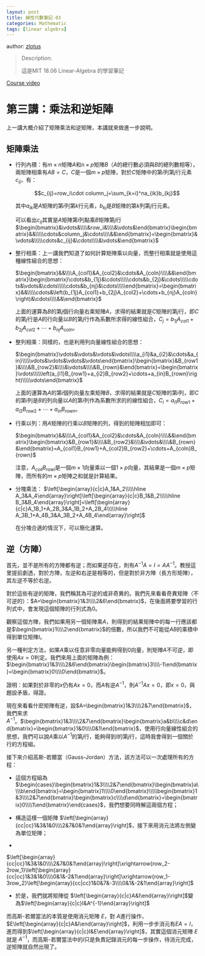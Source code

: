 ```yaml
---
layout: post
title: 線性代數筆記-03
categories: Mathematic
tags: [linear algebra]
---
```


author: [zlotus](https://github.com/zlotus/notes-linear-algebra)

> Description:
>
> 這是MIT 18.06 Linear-Algebra 的學習筆記	

[Course video](https://www.youtube.com/watch?v=FX4C-JpTFgY&list=PLE7DDD91010BC51F8&index=4)

<!-- more -->

# 第三講：乘法和逆矩陣

上一講大概介紹了矩陣乘法和逆矩陣，本講就來做進一步說明。

## 矩陣乘法

* 行列內積：有$m\times n$矩陣$A$和$n\times p$矩陣$B$（$A$的總行數必須與$B$的總列數相等），兩矩陣相乘有$AB=C$，$C$是一個$m\times p$矩陣，對於$C$矩陣中的第$i$列第$j$行元素$c_{ij}$，有：

    $$c_{ij}=row_i\cdot column_j=\sum_{k=i}^na_{ik}b_{kj}$$

    其中$a_{ik}$是$A$矩陣的第$i$列第$k$行元素，$b_{kj}$是$B$矩陣的第$k$列第$j$行元素。

    可以看出$c_{ij}$其實是$A$矩陣第$i$列點乘$B$矩陣第$j$行 $\begin{bmatrix}&\vdots&\\\\&row_i&\\\\&\vdots&\end{bmatrix}\begin{bmatrix}&&\\\\\cdots&column_j&\cdots\\\\&&\end{bmatrix}=\begin{bmatrix}&\vdots&\\\\\cdots&c_{ij}&\cdots\\\\&\vdots&\end{bmatrix}$

* 整行相乘：上一講我們知道了如何計算矩陣乘以向量，而整行相乘就是使用這種線性組合的思想：

    $\begin{bmatrix}&&\\\\A_{col1}&A_{col2}&\cdots&A_{coln}\\\\&&\end{bmatrix}\begin{bmatrix}\cdots&b_{1j}&\cdots\\\\\cdots&b_{2j}&\cdots\\\\\cdots&\vdots&\cdots\\\\\cdots&b_{nj}&\cdots\\\\\end{bmatrix}=\begin{bmatrix}&&\\\\\cdots&\left(b_{1j}A_{col1}+b_{2j}A_{col2}+\cdots+b_{nj}A_{coln}\right)&\cdots\\\\&&\end{bmatrix}$
    
    上面的運算為$B$的第$j$個行向量右乘矩陣$A$，求得的結果就是$C$矩陣的第$j$行，即$C$的第$j$行是$A$的行向量以$B$的第$j$行作為系數所求得的線性組合，$C_j=b_{1j}A_{col1}+b_{2j}A_{col2}+\cdots+b_{nj}A_{coln}$。

* 整列相乘：同樣的，也是利用列向量線性組合的思想：
  
    $\begin{bmatrix}\vdots&\vdots&\vdots&\vdots\\\\a_{i1}&a_{i2}&\cdots&a_{in}\\\\\vdots&\vdots&\vdots&\vdots\end{bmatrix}\begin{bmatrix}&B_{row1}&\\\\&B_{row2}&\\\\&\vdots&\\\\&B_{rown}&\end{bmatrix}=\begin{bmatrix}\vdots\\\\\left(a_{i1}B_{row1}+a_{i2}B_{row2}+\cdots+a_{in}B_{rown}\right)\\\\\vdots\end{bmatrix}$
    
    上面的運算為$A$的第$i$個列向量左乘矩陣$B$，求得的結果就是$C$矩陣的第$i$列，即$C$的第$i$列是$B$的列向量以$A$的第$i$列作為系數所求的的線性組合，$C_i=a_{i1}B_{row1}+a_{i2}B_{row2}+\cdots+a_{in}B_{rown}$。

* 行乘以列：用$A$矩陣的行乘以$B$矩陣的列，得到的矩陣相加即可：
  
    $\begin{bmatrix}&&\\\\A_{col1}&A_{col2}&\cdots&A_{coln}\\\\&&\end{bmatrix}\begin{bmatrix}&B_{row1}&\\\\&B_{row2}&\\\\&\vdots&\\\\&B_{rown}&\end{bmatrix}=A_{col1}B_{row1}+A_{col2}B_{row2}+\cdots+A_{coln}B_{rown}$
    
    注意，$A_{coli}B_{rowi}$是一個$m\times 1$向量乘以一個$1\times p$向量，其結果是一個$m\times p$矩陣，而所有的$m\times p$矩陣之和就是計算結果。

* 分塊乘法：
$\left[\begin{array}{c|c}A_1&A_2\\\\\hline A_3&A_4\end{array}\right]\left[\begin{array}{c|c}B_1&B_2\\\\\hline B_3&B_4\end{array}\right]=\left[\begin{array}{c|c}A_1B_1+A_2B_3&A_1B_2+A_2B_4\\\\\hline A_3B_1+A_4B_3&A_3B_2+A_4B_4\end{array}\right]$

    在分塊合適的情況下，可以簡化運算。

## 逆（方陣）

首先，並不是所有的方陣都有逆；而如果逆存在，則有$A^{-1}A=I=AA^{-1}$。教授這里提前劇透，對於方陣，左逆和右逆是相等的，但是對於非方陣（長方形矩陣），其左逆不等於右逆。

對於這些有逆的矩陣，我們稱其為可逆的或非奇異的。我們先來看看奇異矩陣（不可逆的）：$A=\begin{bmatrix}1&3\\\\2&6\end{bmatrix}$，在後面將要學習的行列式中，會发現這個矩陣的行列式為$0$。

觀察這個方陣，我們如果用另一個矩陣乘$A$，則得到的結果矩陣中的每一行應該都是$\begin{bmatrix}1\\\\2\end{bmatrix}$的倍數，所以我們不可能從$AB$的乘積中得到單位矩陣$I$。

另一種判定方法，如果$A$乘以任意非零向量能夠得到$0$向量，則矩陣$A$不可逆，即使用$Ax=0$判定。我們來用上面的矩陣為例：$\begin{bmatrix}1&3\\\\2&6\end{bmatrix}\begin{bmatrix}3\\\\-1\end{bmatrix}=\begin{bmatrix}0\\\\0\end{bmatrix}$。

證明：如果對於非零的$x$仍有$Ax=0$，而$A$有逆$A^{-1}$，則$A^{-1}Ax=0$，即$x=0$，與題設矛盾，得證。

現在來看看什麽矩陣有逆，設$A=\begin{bmatrix}1&3\\\\2&7\end{bmatrix}$，我們來求$A^{-1}$。$\begin{bmatrix}1&3\\\\2&7\end{bmatrix}\begin{bmatrix}a&b\\\\c&d\end{bmatrix}=\begin{bmatrix}1&0\\\\0&1\end{bmatrix}$，使用行向量線性組合的思想，我們可以說$A$乘以$A^{-1}$的第$j$行，能夠得到$I$的第$j$行，這時我會得到一個關於行的方程組。

接下來介紹高斯-若爾當（Gauss-Jordan）方法，該方法可以一次處理所有的方程：

* 這個方程組為
$\begin{cases}\begin{bmatrix}1&3\\\\2&7\end{bmatrix}\begin{bmatrix}a\\\\b\end{bmatrix}=\begin{bmatrix}1\\\\0\end{bmatrix}\\\\\begin{bmatrix}1&3\\\\2&7\end{bmatrix}\begin{bmatrix}c\\\\d\end{bmatrix}=\begin{bmatrix}0\\\\1\end{bmatrix}\end{cases}$，我們想要同時解這兩個方程；

* 構造這樣一個矩陣
$\left[\begin{array}{cc|cc}1&3&1&0\\\\2&7&0&1\end{array}\right]$，接下來用消元法將左側變為單位矩陣；
*  
$\left[\begin{array}{cc|cc}1&3&1&0\\\\2&7&0&1\end{array}\right]\xrightarrow{row_2-2row_1}\left[\begin{array}{cc|cc}1&3&1&0\\\\0&1&-2&1\end{array}\right]\xrightarrow{row_1-3row_2}\left[\begin{array}{cc|cc}1&0&7&-3\\\\0&1&-2&1\end{array}\right]$
* 於是，我們就將矩陣從
$\left[\begin{array}{c|c}A&I\end{array}\right]$變為$\left[\begin{array}{c|c}I&A^{-1}\end{array}\right]$

而高斯-若爾當法的本質是使用消元矩陣 $E$，對 $A$進行操作， $E\left[\begin{array}{c|c}A&I\end{array}\right]$，利用一步步消元有$EA=I$，進而得到$\left[\begin{array}{c|c}I&E\end{array}\right]$，其實這個消元矩陣 $E$就是 $A^{-1}$，而高斯-若爾當法中的$I$只是負責記錄消元的每一步操作，待消元完成，逆矩陣就自然出現了。
